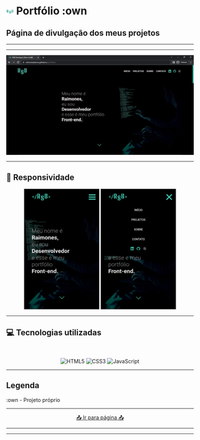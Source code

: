 <h1><span><img src="./img/favicon.png" width="20em"></span> Portfólio :own</h1>

## Página de divulgação dos meus projetos

----
----

![](img/p9.jpg)



----

## 📲 Responsividade
<div align="center">

  <img width="40%" src="./img/mob1.png"/>
  <img width="40%" src="./img/mob2.png"/>

</div>

----

## 💻 Tecnologias utilizadas
<br>
<div align="center">

![HTML5](https://img.shields.io/badge/html5-%23E34F26.svg?style=for-the-badge&logo=html5&logoColor=white) ![CSS3](https://img.shields.io/badge/css3-%231572B6.svg?style=for-the-badge&logo=css3&logoColor=white) ![JavaScript](https://img.shields.io/badge/javascript-%23323330.svg?style=for-the-badge&logo=javascript&logoColor=%23F7DF1E)

</div>

----

## Legenda
:own - Projeto próprio

----

<div align='center'>
<a href="https://raimonesbarros.github.io/portfolio/"> 📤 Ir para página 📤 </a>

----
----
